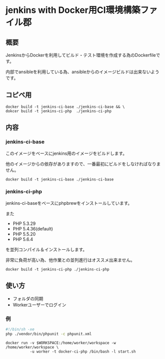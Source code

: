 # jenkins with Docker用CI環境構築ファイル郡

## 概要
JenkinsからDockerを利用してビルド・テスト環境を作成する為のDockerfileです。

内部でansibleを利用している為、ansibleからのイメージビルドは出来ないようです。

## コピペ用
```
docker build -t jenkins-ci-base ./jenkins-ci-base && \
dokcer build -t jenkins-ci-php  ./jenkins-ci-php
```

## 内容

### jenkins-ci-base
このイメージをベースにjenkins用のイメージをビルドします。

他のイメージからの依存がありますので、一番最初にビルドをしなければなりません。

```
docker build -t jenkins-ci-base ./jenkins-ci-base
```

### jenkins-ci-php
jenkins-ci-baseをベースにphpbrewをインストールしています。

また
- PHP 5.3.29
- PHP 5.4.36(default)
- PHP 5.5.20
- PHP 5.6.4

を並列コンパイル＆インストールします。

非常に負荷が高い為、他作業との並列進行はオススメ出来ません。

```
docker build -t jenkins-ci-php ./jenkins-ci-php
```


## 使い方
- フォルダの同期
- Workerユーザーでログイン

### 例
```start.sh
#!/bin/sh -xe
php ./vendor/bin/phpunit -c phpunit.xml
```

```shell
docker run -v $WORKSPACE:/home/worker/workspace -w /home/worker/workspace \
           -u worker -t docker-ci-php /bin/bash -l start.sh
```
